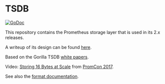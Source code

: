 # TSDB 

[![GoDoc](https://godoc.org/github.com/slrtbtfs/prometheus/tsdb?status.svg)](https://godoc.org/github.com/slrtbtfs/prometheus/tsdb)

This repository contains the Prometheus storage layer that is used in its 2.x releases.

A writeup of its design can be found [here](https://fabxc.org/blog/2017-04-10-writing-a-tsdb/).

Based on the Gorilla TSDB [white papers](http://www.vldb.org/pvldb/vol8/p1816-teller.pdf).

Video: [Storing 16 Bytes at Scale](https://youtu.be/b_pEevMAC3I) from [PromCon 2017](https://promcon.io/2017-munich/).

See also the [format documentation](docs/format/README.md).
